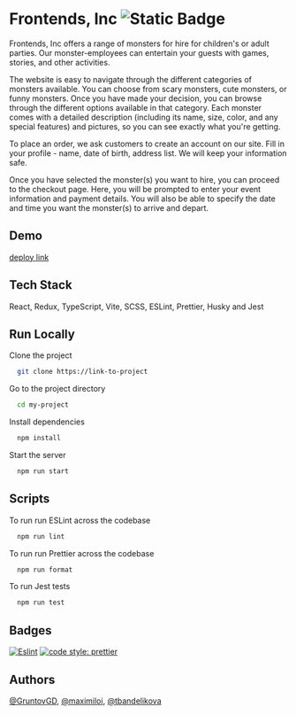 
# Frontends, Inc ![Static Badge](https://img.shields.io/badge/Frontends%2C%20Inc.-4B32C3?style=plastic&logo=apachespark&logoColor=ffffff)



Frontends, Inc offers a range of monsters for hire for children's or adult parties. Our monster-employees can entertain your guests with games, stories, and other activities.

The website is easy to navigate through the different categories of monsters available. You can choose from scary monsters, cute monsters, or funny monsters. Once you have made your decision, you can browse through the different options available in that category. Each monster comes with a detailed description (including its name, size, color, and any special features) and pictures, so you can see exactly what you're getting.

To place an order, we ask customers to create an account on our site. Fill in your profile - name, date of birth, address list. We will keep your information safe.

Once you have selected the monster(s) you want to hire, you can proceed to the checkout page. Here, you will be prompted to enter your event information and payment details. You will also be able to specify the date and time you want the monster(s) to arrive and depart.


## Demo

[deploy link](#)


## Tech Stack

React, Redux, TypeScript, Vite, SCSS, ESLint, Prettier, Husky and Jest



## Run Locally

Clone the project

```bash
  git clone https://link-to-project
```

Go to the project directory

```bash
  cd my-project
```

Install dependencies

```bash
  npm install
```

Start the server

```bash
  npm run start
```


## Scripts

To run run ESLint across the codebase

```bash
  npm run lint
```
To run run Prettier across the codebase
```bash
  npm run format
```
To run Jest tests
```bash
  npm run test
```
## Badges

[![Eslint](https://img.shields.io/badge/fix%20problems-Eslint%20v8.46.0-8080F2
)](https://eslint.org/docs/latest/)
[![code style: prettier](https://img.shields.io/badge/code_style-prettier-ff69b4.svg?style=flat-square)](https://github.com/prettier/prettier)

## Authors

[@GruntovGD](https://github.com/gruntovgd), [@maximiloi](https://github.com/maximiloi), [@tbandelikova](https://www.github.com/tbandelikova)